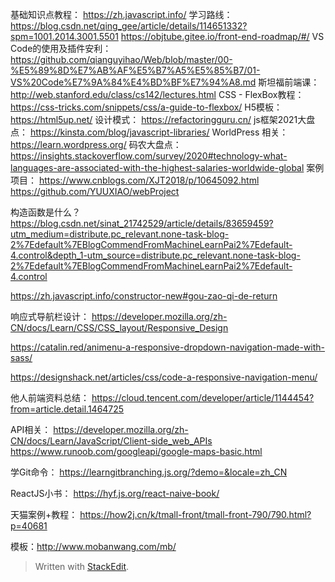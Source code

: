 基础知识点教程：
https://zh.javascript.info/
学习路线：
https://blog.csdn.net/qing_gee/article/details/114651332?spm=1001.2014.3001.5501
https://objtube.gitee.io/front-end-roadmap/#/
VS Code的使用及插件安利：
https://github.com/qianguyihao/Web/blob/master/00-%E5%89%8D%E7%AB%AF%E5%B7%A5%E5%85%B7/01-VS%20Code%E7%9A%84%E4%BD%BF%E7%94%A8.md
斯坦福前端课：
http://web.stanford.edu/class/cs142/lectures.html
CSS - FlexBox教程：
https://css-tricks.com/snippets/css/a-guide-to-flexbox/
H5模板：
https://html5up.net/
设计模式：
https://refactoringguru.cn/
js框架2021大盘点：
https://kinsta.com/blog/javascript-libraries/
WorldPress 相关：
https://learn.wordpress.org/
码农大盘点：
https://insights.stackoverflow.com/survey/2020#technology-what-languages-are-associated-with-the-highest-salaries-worldwide-global
案例项目：
https://www.cnblogs.com/XJT2018/p/10645092.html
https://github.com/YUUXIAO/webProject

构造函数是什么？
https://blog.csdn.net/sinat_21742529/article/details/83659459?utm_medium=distribute.pc_relevant.none-task-blog-2%7Edefault%7EBlogCommendFromMachineLearnPai2%7Edefault-4.control&depth_1-utm_source=distribute.pc_relevant.none-task-blog-2%7Edefault%7EBlogCommendFromMachineLearnPai2%7Edefault-4.control

https://zh.javascript.info/constructor-new#gou-zao-qi-de-return

响应式导航栏设计：
https://developer.mozilla.org/zh-CN/docs/Learn/CSS/CSS_layout/Responsive_Design

https://catalin.red/animenu-a-responsive-dropdown-navigation-made-with-sass/

https://designshack.net/articles/css/code-a-responsive-navigation-menu/

他人前端资料总结：
https://cloud.tencent.com/developer/article/1144454?from=article.detail.1464725

API相关：
https://developer.mozilla.org/zh-CN/docs/Learn/JavaScript/Client-side_web_APIs
https://www.runoob.com/googleapi/google-maps-basic.html

学Git命令：
https://learngitbranching.js.org/?demo=&locale=zh_CN

ReactJS小书：
https://hyf.js.org/react-naive-book/

天猫案例+教程：
https://how2j.cn/k/tmall-front/tmall-front-790/790.html?p=40681

模板：http://www.mobanwang.com/mb/



> Written with [StackEdit](https://stackedit.io/).
<!--stackedit_data:
eyJoaXN0b3J5IjpbMjA3MDg1MTI4NSwtODgxNTYwMDE4LDEyOD
gyNDI2ODYsLTE3ODQ5NzgzNDUsLTEwNjQzNDMyNDgsLTE5MDUy
MTc1MjUsLTk3MjkxNzMzMSwtMzU0MzEzMzA4LDEyNDgzMTA4Mz
csMTY5NTM2NzIzNCwtNjM5MzQ5MzkyLC01Njk3Njg1MjRdfQ==

-->